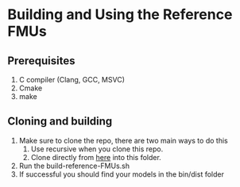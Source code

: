 # Building and Using the Reference FMUs

## Prerequisites
1. C compiler (Clang, GCC, MSVC)
2. Cmake 
3. make

## Cloning and building
1. Make sure to clone the repo, there are two main ways to do this
    1. Use recursive when you clone this repo.
    2. Clone directly from [here](https://github.com/modelica/Reference-FMUs/tree/e4ec2c4776ee4def4f4ca8d0422f18da1146275f) into this folder.
2. Run the build-reference-FMUs.sh
3. If successful you should find your models in the bin/dist folder